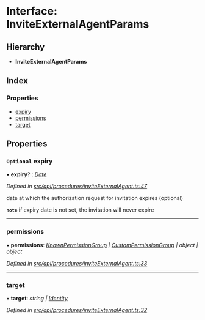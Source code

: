 # Interface: InviteExternalAgentParams

## Hierarchy

* **InviteExternalAgentParams**

## Index

### Properties

* [expiry](inviteexternalagentparams.md#optional-expiry)
* [permissions](inviteexternalagentparams.md#permissions)
* [target](inviteexternalagentparams.md#target)

## Properties

### `Optional` expiry

• **expiry**? : *[Date](../enums/transactionargumenttype.md#date)*

*Defined in [src/api/procedures/inviteExternalAgent.ts:47](https://github.com/PolymathNetwork/polymesh-sdk/blob/38ee8078/src/api/procedures/inviteExternalAgent.ts#L47)*

date at which the authorization request for invitation expires (optional)

**`note`** if expiry date is not set, the invitation will never expire

___

###  permissions

• **permissions**: *[KnownPermissionGroup](../classes/knownpermissiongroup.md) | [CustomPermissionGroup](../classes/custompermissiongroup.md) | object | object*

*Defined in [src/api/procedures/inviteExternalAgent.ts:33](https://github.com/PolymathNetwork/polymesh-sdk/blob/38ee8078/src/api/procedures/inviteExternalAgent.ts#L33)*

___

###  target

• **target**: *string | [Identity](../classes/identity.md)*

*Defined in [src/api/procedures/inviteExternalAgent.ts:32](https://github.com/PolymathNetwork/polymesh-sdk/blob/38ee8078/src/api/procedures/inviteExternalAgent.ts#L32)*
